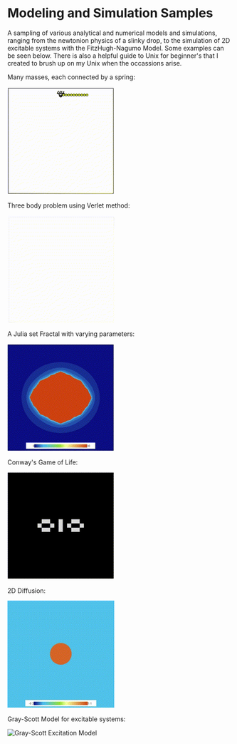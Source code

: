# Modeling and Simulation Samples
A sampling of various analytical and numerical models and simulations, ranging from the newtonion physics of a slinky drop, to the simulation of 2D excitable systems with the FitzHugh-Nagumo Model. Some examples can be seen below. There is also a helpful guide to Unix for beginner's that I created to brush up on my Unix when the occassions arise.

Many masses, each connected by a spring:

![Multi-mass and Spring 2D](https://github.com/seankwarren/Modeling-and-Simulation-Samples/blob/main/01-NewtonianPhysics/SpringsAndPendulums/multi-mass-and-spring-2d.gif?raw=true)

Three body problem using Verlet method:

![three body problem](https://github.com/seankwarren/Modeling-and-Simulation-Samples/blob/main/01-NewtonianPhysics/TwoAndThreeBodyProblem/threeBodyProblem.gif?raw=true)

A Julia set Fractal with varying parameters:

![Julia fractal](https://github.com/seankwarren/Modeling-and-Simulation-Samples/blob/main/02-FractalsAndChaoticSystems/julia.gif?raw=true)

Conway's Game of Life:

![Conway's Game of Life](https://github.com/seankwarren/Modeling-and-Simulation-Samples/blob/main/02-FractalsAndChaoticSystems/conways_game_of_life.gif?raw=true)

2D Diffusion:

![2D Diffusion PDE](https://github.com/seankwarren/Modeling-and-Simulation-Samples/blob/main/03-DiffusionAndWavePropagation/2d-diffusion_pde.gif?raw=true)

Gray-Scott Model for excitable systems:

![Gray-Scott Excitation Model](https://github.com/seankwarren/Modeling-and-Simulation-Samples/blob/main/03-DiffusionAndWavePropagation/gray-scott_model.gif?raw=true)
